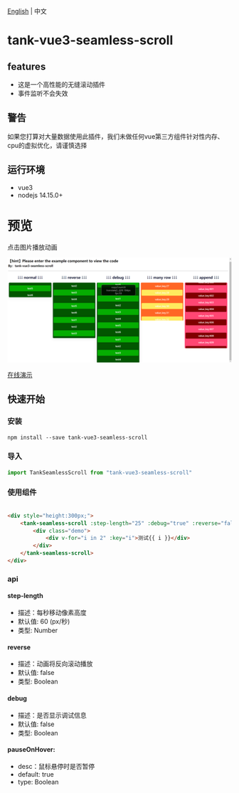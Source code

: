 [English](README.md) | 中文

# tank-vue3-seamless-scroll

## features

* 这是一个高性能的无缝滚动插件
* 事件监听不会失效

## 警告

如果您打算对大量数据使用此插件，我们未做任何vue第三方组件针对性内存、cpu的虚拟优化，请谨慎选择

## 运行环境

* vue3
* nodejs 14.15.0+

# 预览

点击图片播放动画

[![demo](./demo.jpg)](https://user-images.githubusercontent.com/466966/233253193-66d316da-3803-41dc-b115-3d74ec2b8d8d.mp4)

[在线演示](https://fanqie.github.io/tank-vue3-seamless-scroll/dist/index.html)

## 快速开始

### 安装

```shell
npm install --save tank-vue3-seamless-scroll
```

### 导入

```js
import TankSeamlessScroll from "tank-vue3-seamless-scroll"
```

### 使用组件

```html

<div style="height:300px;">
    <tank-seamless-scroll :step-length="25" :debug="true" :reverse="false">
        <div class="demo">
            <div v-for="i in 2" :key="i">测试{{ i }}</div>
        </div>
    </tank-seamless-scroll>
</div>
```

### api

#### step-length

* 描述：每秒移动像素高度
* 默认值: 60 (px/秒)
* 类型: Number

#### reverse

* 描述：动画将反向滚动播放
* 默认值: false
* 类型: Boolean

#### debug

* 描述：是否显示调试信息
* 默认值: false
* 类型: Boolean

#### pauseOnHover:

* desc：鼠标悬停时是否暂停
* default: true
* type: Boolean

